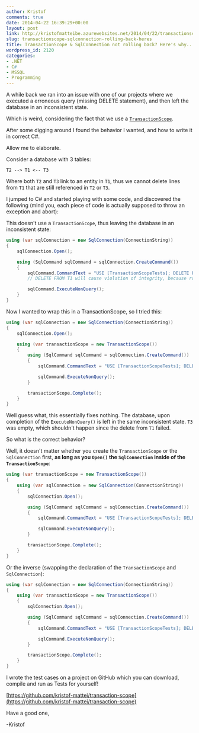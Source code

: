 ```yaml
---
author: Kristof
comments: true
date: 2014-04-22 16:39:29+00:00
layout: post
link: http://kristofmatteibe.azurewebsites.net/2014/04/22/transactionscope-sqlconnection-rolling-back-heres/
slug: transactionscope-sqlconnection-rolling-back-heres
title: TransactionScope & SqlConnection not rolling back? Here's why...
wordpress_id: 2120
categories:
- .NET
- C#
- MSSQL
- Programming
---
```


A while back we ran into an issue with one of our projects where we executed a erroneous query (missing DELETE statement), and then left the database in an inconsistent state.

Which is weird, considering the fact that we use a [`TransactionScope`](http://msdn.microsoft.com/en-us/library/system.transactions.transactionscope.aspx).

After some digging around I found the behavior I wanted, and how to write it in correct C#.

Allow me to elaborate.

Consider a database with 3 tables:

```
T2 --> T1 <-- T3
```

Where both `T2` and `T3` link to an entity in `T1`, thus we cannot delete lines from `T1` that are still referenced in `T2` or `T3`.

I jumped to C# and started playing with some code, and discovered the following (mind you, each piece of code is actually supposed to throw an exception and abort):

This doesn't use a `TransactionScope`, thus leaving the database in an inconsistent state:

```csharp
using (var sqlConnection = new SqlConnection(ConnectionString))
{
    sqlConnection.Open();

    using (SqlCommand sqlCommand = sqlConnection.CreateCommand())
    {
        sqlCommand.CommandText = "USE [TransactionScopeTests]; DELETE FROM T3; DELETE FROM T1;"; 
        // DELETE FROM T1 will cause violation of integrity, because rows from T2 are still using rows from T1.

        sqlCommand.ExecuteNonQuery();
    } 
}
```

Now I wanted to wrap this in a TransactionScope, so I tried this:

```csharp
using (var sqlConnection = new SqlConnection(ConnectionString))
{
    sqlConnection.Open();

    using (var transactionScope = new TransactionScope())
    {
        using (SqlCommand sqlCommand = sqlConnection.CreateCommand())
        {
            sqlCommand.CommandText = "USE [TransactionScopeTests]; DELETE FROM T3; DELETE FROM T1;"; 

            sqlCommand.ExecuteNonQuery();
        }

        transactionScope.Complete();
    }
}
```

Well guess what, this essentially fixes nothing. The database, upon completion of the `ExecuteNonQuery()` is left in the same inconsistent state. `T3` was empty, which shouldn't happen since the delete from `T1` failed.

So what is the correct behavior?

Well, it doesn't matter whether you create the `TransactionScope` or the `SqlConnection` first, **as long as you `Open()` the `SqlConnection` inside of the `TransactionScope`**:

```csharp
using (var transactionScope = new TransactionScope())
{
    using (var sqlConnection = new SqlConnection(ConnectionString))
    {
        sqlConnection.Open();

        using (SqlCommand sqlCommand = sqlConnection.CreateCommand())
        {
            sqlCommand.CommandText = "USE [TransactionScopeTests]; DELETE FROM T3; DELETE FROM T1;"; 

            sqlCommand.ExecuteNonQuery();
        }

        transactionScope.Complete();
    }
}                                                                                                                           
```


Or the inverse (swapping the declaration of the `TransactionScope` and `SqlConnection`):

```csharp
using (var sqlConnection = new SqlConnection(ConnectionString))
{
    using (var transactionScope = new TransactionScope())
    {
        sqlConnection.Open();

        using (SqlCommand sqlCommand = sqlConnection.CreateCommand())
        {
            sqlCommand.CommandText = "USE [TransactionScopeTests]; DELETE FROM T3; DELETE FROM T1;"; 

            sqlCommand.ExecuteNonQuery();
        }

        transactionScope.Complete();
    }
}
```

I wrote the test cases on a project on GitHub which you can download, compile and run as Tests for yourself!

[https://github.com/kristof-mattei/transaction-scope](https://github.com/kristof-mattei/transaction-scope)

Have a good one,

-Kristof
